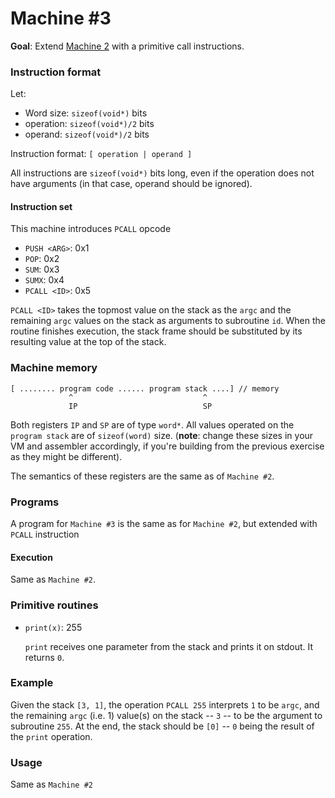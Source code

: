 # Machine #3

**Goal**: Extend [Machine 2](exercise_02.md) with a primitive call instructions.

### Instruction format

Let:

- Word size: `sizeof(void*)` bits
- operation: `sizeof(void*)/2` bits
- operand: `sizeof(void*)/2` bits

Instruction format: `[ operation | operand ]`

All instructions are `sizeof(void*)` bits long, even if the operation does not have arguments (in that case, operand should be ignored).

#### Instruction set

This machine introduces `PCALL` opcode


- `PUSH <ARG>`: 0x1
- `POP`:  0x2
- `SUM`:  0x3
- `SUMX`: 0x4
- `PCALL <ID>`: 0x5

`PCALL <ID>` takes the topmost value on the stack as the `argc` and the remaining `argc` values on the stack as arguments to subroutine `id`. When the routine finishes execution, the stack frame should be substituted by its resulting value at the top of the stack.

### Machine memory


```
[ ........ program code ...... program stack ....] // memory
             ^                             ^
             IP                            SP
```

Both registers `IP` and `SP` are of type `word*`. All values operated on the
`program stack` are of `sizeof(word)` size. (**note**: change these sizes in
your VM and assembler accordingly, if you're building from the previous
exercise as they might be different).

The semantics of these registers are the same as of `Machine #2`.

### Programs

A program for `Machine #3` is the same as for `Machine #2`, but extended with `PCALL` instruction

#### Execution

Same as `Machine #2`.

### Primitive routines

- `print(x)`: 255

  `print` receives one parameter from the stack and prints it on stdout. It returns `0`.

### Example

Given the stack `[3, 1]`, the operation `PCALL 255` interprets `1` to be `argc`, and the remaining `argc` (i.e. 1) value(s) on the stack -- `3` -- to be the argument to subroutine `255`. At the end, the stack should be `[0]` -- `0` being the result of the `print` operation.

### Usage

Same as `Machine #2`
